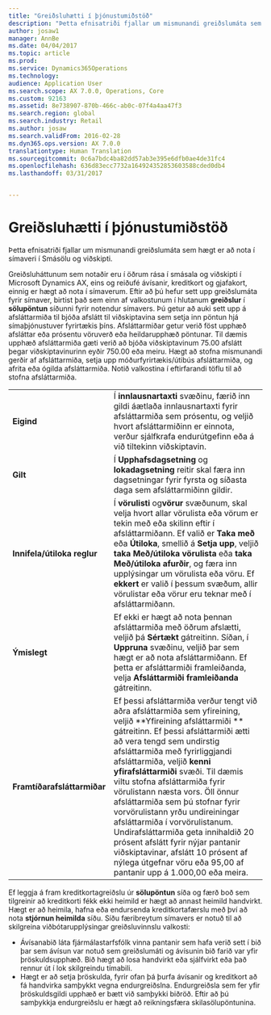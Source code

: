 ```yaml
---
title: "Greiðsluhætti í þjónustumiðstöð"
description: "Þetta efnisatriði fjallar um mismunandi greiðslumáta sem hægt er að nota í símaveri í Smásölu og viðskipti."
author: josaw1
manager: AnnBe
ms.date: 04/04/2017
ms.topic: article
ms.prod: 
ms.service: Dynamics365Operations
ms.technology: 
audience: Application User
ms.search.scope: AX 7.0.0, Operations, Core
ms.custom: 92163
ms.assetid: 8e738907-870b-466c-ab0c-07f4a4aa47f3
ms.search.region: global
ms.search.industry: Retail
ms.author: josaw
ms.search.validFrom: 2016-02-28
ms.dyn365.ops.version: AX 7.0.0
translationtype: Human Translation
ms.sourcegitcommit: 0c6a7bdc4ba82dd57ab3e395e6dfb0ae4de31fc4
ms.openlocfilehash: 636d83ecc7732a164924352853603588cded0db4
ms.lasthandoff: 03/31/2017


---
```


# <a name="payment-methods-in-a-call-center"></a>Greiðsluhætti í þjónustumiðstöð

Þetta efnisatriði fjallar um mismunandi greiðslumáta sem hægt er að nota í símaveri í Smásölu og viðskipti.

Greiðsluháttunum sem notaðir eru í öðrum rása í smásala og viðskipti í Microsoft Dynamics AX, eins og reiðufé ávísanir, kreditkort og gjafakort, einnig er hægt að nota í símaverum. Eftir að þú hefur sett upp greiðslumáta fyrir símaver, birtist það sem einn af valkostunum í hlutanum **greiðslur** í **sölupöntun** síðunni fyrir notendur símavers. Þú getur að auki sett upp á afsláttarmiða til bjóða afslátt til viðskiptavina sem setja inn pöntun hjá símaþjónustuver fyrirtækis þíns. Afsláttarmiðar getur verið föst upphæð afsláttar eða prósentu vöruverð eða heildarupphæð pöntunar. Til dæmis upphæð afsláttarmiða gæti verið að bjóða viðskiptavinum 75.00 afslátt þegar viðskiptavinurinn eyðir 750.00 eða meiru. Hægt að stofna mismunandi gerðir af afsláttarmiða, setja upp móðurfyrirtækis/útibús afsláttarmiða, og afrita eða ógilda afsláttarmiða. Notið valkostina í eftirfarandi töflu til að stofna afsláttarmiða.

|                           |                                                                                                                                                                                                                                                                                                                                                                                                                                                                                                                                                                                                                             |
|---------------------------|-----------------------------------------------------------------------------------------------------------------------------------------------------------------------------------------------------------------------------------------------------------------------------------------------------------------------------------------------------------------------------------------------------------------------------------------------------------------------------------------------------------------------------------------------------------------------------------------------------------------------------|
| **Eigind**             | Í **innlausnartaxti** svæðinu, færið inn gildi áætlaða innlausnartaxti fyrir afsláttarmiða sem prósentu, og veljið hvort afsláttarmiðinn er einnota, verður sjálfkrafa endurútgefinn eða á við tiltekinn viðskiptavin.                                                                                                                                                                                                                                                                                                                                                                                       |
| **Gilt**                 | Í **Upphafsdagsetning** og **lokadagsetning** reitir skal færa inn dagsetningar fyrir fyrsta og síðasta daga sem afsláttarmiðinn gildir.                                                                                                                                                                                                                                                                                                                                                                                                                                                                                                                     |
| **Innifela/útiloka reglur** | Í **vörulisti** og**vörur** svæðunum, skal velja hvort allar vörulista eða vörum er tekin með eða skilinn eftir í afsláttarmiðann. Ef valið er **Taka með** eða **Útiloka**, smellið á **Setja upp**, veljið **taka Með/útiloka vörulista** eða **taka Með/útiloka afurðir**, og færa inn upplýsingar um vörulista eða vöru. Ef **ekkert** er valið í þessum svæðum, allir vörulistar eða vörur eru teknar með í afsláttarmiðann.                                                                                                                                                                                                                          |
| **Ýmislegt**         | Ef ekki er hægt að nota þennan afsláttarmiða með öðrum afslætti, veljið þá **Sértækt** gátreitinn. Síðan, í **Uppruna** svæðinu, veljið þar sem hægt er að nota afsláttarmiðann. Ef þetta er afsláttarmiði framleiðanda, velja **Afsláttarmiði framleiðanda**  gátreitinn.                                                                                                                                                                                                                                                                                                                                                                |
| **Framtíðarafsláttarmiðar**         | Ef þessi afsláttarmiða verður tengt við aðra afsláttarmiða sem yfireining, veljið **Yfireining afsláttarmiði ** gátreitinn. Ef þessi afsláttarmiði ætti að vera tengd sem undirstig afsláttarmiða með fyrirliggjandi afsláttarmiða, veljið **kenni yfirafsláttarmiði**  svæði. Til dæmis viltu stofna afsláttarmiða fyrir vörulistann næsta vors. Öll önnur afsláttarmiða sem þú stofnar fyrir vorvörulistann yrðu undireiningar afsláttarmiða í vorvörulistanum. Undirafsláttarmiða geta innihaldið 20 prósent afslátt fyrir nýjar pantanir viðskiptavinar, afslátt 10 prósent af nýlega útgefnar vöru eða 95,00 af pantanir upp á 1.000,00 eða meira. |

Ef leggja á fram kreditkortagreiðslu úr **sölupöntun** síða og færð boð sem tilgreinir að kreditkorti fékk ekki heimild er hægt að annast heimild handvirkt. Hægt er að heimila, hafna eða endursenda kreditkortafærslu með því að nota **stjórnun heimilda** síðu. Síðu færibreytum símavers er notuð til að skilgreina viðbótarupplýsingar greiðsluvinnslu valkosti:

-   Ávísanabið láta fjármálastarfsfólk vinna pantanir sem hafa verið sett í bið þar sem ávísun var notuð sem greiðslumáti og ávísunin bið farið var yfir þröskuldsupphæð. Bið hægt að losa handvirkt eða sjálfvirkt eða það rennur út í lok skilgreindu tímabili.
-   Hægt er að setja þröskulda, fyrir ofan þá þurfa ávísanir og kreditkort að fá handvirka samþykkt vegna endurgreiðslna. Endurgreiðsla sem fer yfir þröskuldsgildi upphæð er bætt við samþykki biðröð. Eftir að þú samþykkja endurgreiðslu er hægt að reikningsfæra skilasölupöntunina.



